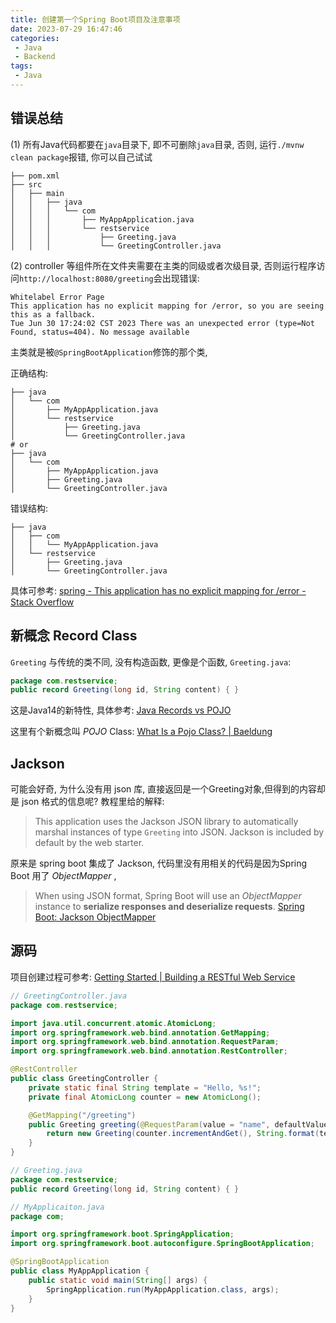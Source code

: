 ```yaml
---
title: 创建第一个Spring Boot项目及注意事项
date: 2023-07-29 16:47:46
categories:
 - Java
 - Backend
tags:
 - Java
---
```


## 错误总结

(1) 所有Java代码都要在`java`目录下, 即不可删除`java`目录, 否则, 运行`./mvnw clean package`报错, 你可以自己试试

```shell
├── pom.xml
├── src
│   ├── main
│   │   ├── java
│   │   │   └── com
│   │   │       ├── MyAppApplication.java
│   │   │       └── restservice
│   │   │           ├── Greeting.java
│   │   │           └── GreetingController.java
```

(2) controller 等组件所在文件夹需要在主类的同级或者次级目录, 否则运行程序访问`http://localhost:8080/greeting`会出现错误:

```shell
Whitelabel Error Page 
This application has no explicit mapping for /error, so you are seeing this as a fallback. 
Tue Jun 30 17:24:02 CST 2023 There was an unexpected error (type=Not Found, status=404). No message available 
```

主类就是被`@SpringBootApplication`修饰的那个类, 

正确结构:

```shell
├── java
│   └── com
│       ├── MyAppApplication.java
│       └── restservice
│           ├── Greeting.java
│           └── GreetingController.java
# or
├── java
│   └── com
│       ├── MyAppApplication.java
│       ├── Greeting.java
│       └── GreetingController.java
```

错误结构: 

```shell
├── java
│   ├── com
│   │   └── MyAppApplication.java
│   └── restservice
│       ├── Greeting.java
│       └── GreetingController.java
```

具体可参考: [spring - This application has no explicit mapping for /error - Stack Overflow](https://stackoverflow.com/questions/31134333/this-application-has-no-explicit-mapping-for-error)

## 新概念 Record Class

`Greeting` 与传统的类不同, 没有构造函数, 更像是个函数, `Greeting.java`:

```java
package com.restservice;
public record Greeting(long id, String content) { }
```

这是Java14的新特性, 具体参考: [Java Records vs POJO](https://shixseyidrin.medium.com/java-records-vs-pojo-bb7dd26f43f0)

这里有个新概念叫 *POJO* Class: [What Is a Pojo Class? | Baeldung](https://www.baeldung.com/java-pojo-class)

## Jackson 

可能会好奇, 为什么没有用 json 库, 直接返回是一个Greeting对象,但得到的内容却是 json 格式的信息呢?  教程里给的解释:

> This application uses the Jackson JSON library to automatically marshal instances of type `Greeting` into JSON. Jackson is included by default by the web starter.

原来是 spring boot 集成了 Jackson, 代码里没有用相关的代码是因为Spring Boot 用了 *ObjectMapper* , 

>When using JSON format, Spring Boot will use an *ObjectMapper* instance to **serialize responses and deserialize requests**. [Spring Boot: Jackson ObjectMapper](https://www.baeldung.com/spring-boot-customize-jackson-objectmapper)

## 源码

 项目创建过程可参考: [Getting Started | Building a RESTful Web Service](https://spring.io/guides/gs/rest-service/)

```java
// GreetingController.java
package com.restservice;

import java.util.concurrent.atomic.AtomicLong;
import org.springframework.web.bind.annotation.GetMapping;
import org.springframework.web.bind.annotation.RequestParam;
import org.springframework.web.bind.annotation.RestController;

@RestController
public class GreetingController {
    private static final String template = "Hello, %s!";
    private final AtomicLong counter = new AtomicLong();

    @GetMapping("/greeting")
    public Greeting greeting(@RequestParam(value = "name", defaultValue = "World") String name) {
        return new Greeting(counter.incrementAndGet(), String.format(template, name));
    }
}
```

```java
// Greeting.java
package com.restservice;
public record Greeting(long id, String content) { }
```

```java
// MyApplicaiton.java
package com;

import org.springframework.boot.SpringApplication;
import org.springframework.boot.autoconfigure.SpringBootApplication;

@SpringBootApplication
public class MyAppApplication {
    public static void main(String[] args) {
        SpringApplication.run(MyAppApplication.class, args);
    }
}
```
